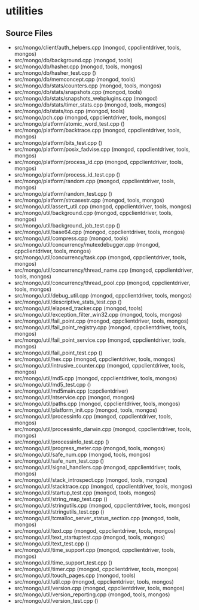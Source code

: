 # utilities

## Source Files

- src/mongo/client/auth\_helpers.cpp   (mongod, cppclientdriver, tools, mongos)
- src/mongo/db/background.cpp   (mongod, tools)
- src/mongo/db/hasher.cpp   (mongod, tools, mongos)
- src/mongo/db/hasher\_test.cpp   ()
- src/mongo/db/memconcept.cpp   (mongod, tools)
- src/mongo/db/stats/counters.cpp   (mongod, tools, mongos)
- src/mongo/db/stats/snapshots.cpp   (mongod, tools)
- src/mongo/db/stats/snapshots\_webplugins.cpp   (mongod)
- src/mongo/db/stats/timer\_stats.cpp   (mongod, tools, mongos)
- src/mongo/db/stats/top.cpp   (mongod, tools)
- src/mongo/pch.cpp   (mongod, cppclientdriver, tools, mongos)
- src/mongo/platform/atomic\_word\_test.cpp   ()
- src/mongo/platform/backtrace.cpp   (mongod, cppclientdriver, tools, mongos)
- src/mongo/platform/bits\_test.cpp   ()
- src/mongo/platform/posix\_fadvise.cpp   (mongod, cppclientdriver, tools, mongos)
- src/mongo/platform/process\_id.cpp   (mongod, cppclientdriver, tools, mongos)
- src/mongo/platform/process\_id\_test.cpp   ()
- src/mongo/platform/random.cpp   (mongod, cppclientdriver, tools, mongos)
- src/mongo/platform/random\_test.cpp   ()
- src/mongo/platform/strcasestr.cpp   (mongod, tools, mongos)
- src/mongo/util/assert\_util.cpp   (mongod, cppclientdriver, tools, mongos)
- src/mongo/util/background.cpp   (mongod, cppclientdriver, tools, mongos)
- src/mongo/util/background\_job\_test.cpp   ()
- src/mongo/util/base64.cpp   (mongod, cppclientdriver, tools, mongos)
- src/mongo/util/compress.cpp   (mongod, tools)
- src/mongo/util/concurrency/mutexdebugger.cpp   (mongod, cppclientdriver, tools, mongos)
- src/mongo/util/concurrency/task.cpp   (mongod, cppclientdriver, tools, mongos)
- src/mongo/util/concurrency/thread\_name.cpp   (mongod, cppclientdriver, tools, mongos)
- src/mongo/util/concurrency/thread\_pool.cpp   (mongod, cppclientdriver, tools, mongos)
- src/mongo/util/debug\_util.cpp   (mongod, cppclientdriver, tools, mongos)
- src/mongo/util/descriptive\_stats\_test.cpp   ()
- src/mongo/util/elapsed\_tracker.cpp   (mongod, tools)
- src/mongo/util/exception\_filter\_win32.cpp   (mongod, tools, mongos)
- src/mongo/util/fail\_point.cpp   (mongod, cppclientdriver, tools, mongos)
- src/mongo/util/fail\_point\_registry.cpp   (mongod, cppclientdriver, tools, mongos)
- src/mongo/util/fail\_point\_service.cpp   (mongod, cppclientdriver, tools, mongos)
- src/mongo/util/fail\_point\_test.cpp   ()
- src/mongo/util/hex.cpp   (mongod, cppclientdriver, tools, mongos)
- src/mongo/util/intrusive\_counter.cpp   (mongod, cppclientdriver, tools, mongos)
- src/mongo/util/md5.cpp   (mongod, cppclientdriver, tools, mongos)
- src/mongo/util/md5\_test.cpp   ()
- src/mongo/util/md5main.cpp   (cppclientdriver)
- src/mongo/util/ntservice.cpp   (mongod, mongos)
- src/mongo/util/paths.cpp   (mongod, cppclientdriver, tools, mongos)
- src/mongo/util/platform\_init.cpp   (mongod, tools, mongos)
- src/mongo/util/processinfo.cpp   (mongod, cppclientdriver, tools, mongos)
- src/mongo/util/processinfo\_darwin.cpp   (mongod, cppclientdriver, tools, mongos)
- src/mongo/util/processinfo\_test.cpp   ()
- src/mongo/util/progress\_meter.cpp   (mongod, tools, mongos)
- src/mongo/util/safe\_num.cpp   (mongod, tools, mongos)
- src/mongo/util/safe\_num\_test.cpp   ()
- src/mongo/util/signal\_handlers.cpp   (mongod, cppclientdriver, tools, mongos)
- src/mongo/util/stack\_introspect.cpp   (mongod, tools, mongos)
- src/mongo/util/stacktrace.cpp   (mongod, cppclientdriver, tools, mongos)
- src/mongo/util/startup\_test.cpp   (mongod, tools, mongos)
- src/mongo/util/string\_map\_test.cpp   ()
- src/mongo/util/stringutils.cpp   (mongod, cppclientdriver, tools, mongos)
- src/mongo/util/stringutils\_test.cpp   ()
- src/mongo/util/tcmalloc\_server\_status\_section.cpp   (mongod, tools, mongos)
- src/mongo/util/text.cpp   (mongod, cppclientdriver, tools, mongos)
- src/mongo/util/text\_startuptest.cpp   (mongod, tools, mongos)
- src/mongo/util/text\_test.cpp   ()
- src/mongo/util/time\_support.cpp   (mongod, cppclientdriver, tools, mongos)
- src/mongo/util/time\_support\_test.cpp   ()
- src/mongo/util/timer.cpp   (mongod, cppclientdriver, tools, mongos)
- src/mongo/util/touch\_pages.cpp   (mongod, tools)
- src/mongo/util/util.cpp   (mongod, cppclientdriver, tools, mongos)
- src/mongo/util/version.cpp   (mongod, cppclientdriver, tools, mongos)
- src/mongo/util/version\_reporting.cpp   (mongod, tools, mongos)
- src/mongo/util/version\_test.cpp   ()
